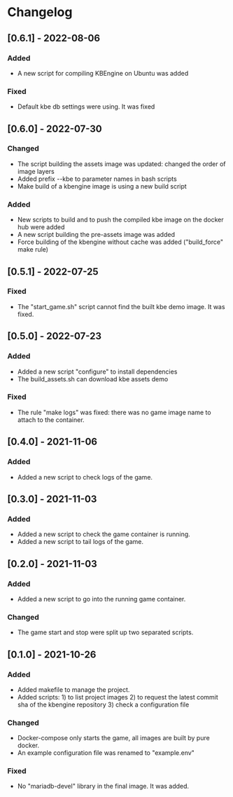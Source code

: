 
# Changelog

## [0.6.1] - 2022-08-06
### Added
- A new script for compiling KBEngine on Ubuntu was added

### Fixed
- Default kbe db settings were using. It was fixed

## [0.6.0] - 2022-07-30
### Changed
- The script building the assets image was updated: changed the order of image layers
- Added prefix --kbe to parameter names in bash scripts
- Make build of a kbengine image is using a new build script

### Added
- New scripts to build and to push the compiled kbe image on the docker hub were added
- A new script building the pre-assets image was added
- Force building of the kbengine without cache was added ("build_force" make rule)

## [0.5.1] - 2022-07-25
### Fixed
- The "start_game.sh" script cannot find the built kbe demo image. It was fixed.

## [0.5.0] - 2022-07-23
### Added
- Added a new script "configure" to install dependencies
- The build_assets.sh can download kbe assets demo


### Fixed
- The rule "make logs" was fixed: there was no game image name to attach to the container.


## [0.4.0] - 2021-11-06
### Added
- Added a new script to check logs of the game.


## [0.3.0] - 2021-11-03
### Added
- Added a new script to check the game container is running.
- Added a new script to tail logs of the game.


## [0.2.0] - 2021-11-03
### Added
- Added a new script to go into the running game container.

### Changed
- The game start and stop were split up two separated scripts.


## [0.1.0] - 2021-10-26
### Added
- Added makefile to manage the project.
- Added scripts: 1) to list project images 2) to request the latest commit sha of the kbengine repository 3) check a configuration file

### Changed
- Docker-compose only starts the game, all images are built by pure docker.
- An example configuration file was renamed to "example.env"

### Fixed
- No "mariadb-devel" library in the final image. It was added.
